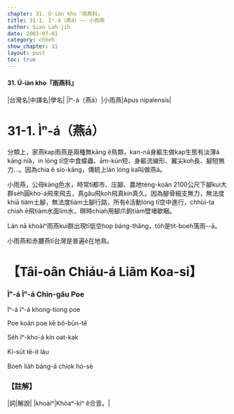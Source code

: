 ```yaml
---
chapter: 31. Ú-iàn kho『雨燕科』
title: 31-1. Ìⁿ-á（燕á）—— 小雨燕
author: Siau Lah-jih
date: 2003-07-01
category: chheh
show_chapter: 31
layout: post
toc: true
---
```


#### 31. Ú-iàn kho『雨燕科』


|台灣名|中譯名|學名|
|Ìⁿ-á（燕á）|小雨燕|Apus nipalensis|

# 31-1. Ìⁿ-á（燕á）


分類上，家燕kap雨燕是兩種無kāng ê鳥類，kan-nā身軀生做kap生態有淡薄á kāng niâ，in lóng tī空中食蠓蟲、ām-kún短、身軀流線形、翼尖koh長、腳短無力…。因為chia ê sio-kāng，傳統上lán lóng ka叫做燕á。

小雨燕，公母kāng色水，時常tī都市、庄腳、農地téng-koân 2100公尺下腳kui大群se̍h圓kho͘-á飛來飛去，真gâu飛koh飛真kín真久。因為腳骨細支無力，無法度khiā tiàm土腳，無法度tiàm土腳行路，所有ê活動lóng tī空中進行，chhùi-ta chiah ē飛tiàm水面lim水，暝時chiah用腳爪鉤tiàm壁堵歇睏。

Lán nā khoàiⁿ雨燕kui群出現tī低空hop báng-thâng，to̍h是tit-boeh落雨--ā。

小雨燕和赤腰燕tī台灣是普遍ê在地鳥。



# 【Tâi-oân Chiáu-á Liām Koa-si】

### **Ìⁿ-á Ìⁿ-á Chin-gâu Poe**

Ìⁿ-á ìⁿ-á khong-tiong poe

Poe koân poe kē bô-būn-tê

Se̍h îⁿ-kho͘-á kín oat-kak

Ki-su̍t tē-it láu

Boeh lia̍h báng-á chiok hó-sè



### 【註解】

|詞|解說|
|khoàiⁿ|Khòaⁿ-kìⁿ ê合音。|


